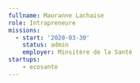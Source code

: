 ```yaml
---
fullname: Mauranne Lachaise
role: Intrapreneure
missions:
  - start: '2020-03-30'
    status: admin
    employer: Minsitère de la Santé
startups:
    - ecosante
---
```

